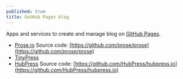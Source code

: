 ```yaml
---
published: true
title: GutHub Pages blog
---
```

Apps and services to create and manage blog on [GitHub Pages](https://pages.github.com/).

- [Prose.io](http://prose.io/) Source code: [https://github.com/prose/prose](https://github.com/prose/prose)
- [TinyPress](https://tinypress.co)
- [HubPress](http://hubpress.io/) Source code: [https://github.com/HubPress/hubpress.io](https://github.com/HubPress/hubpress.io)

